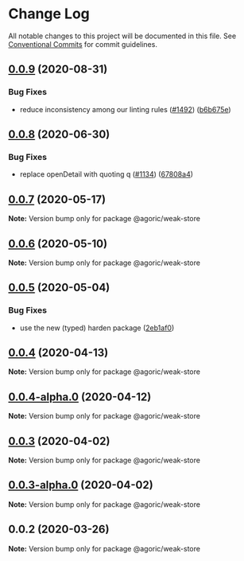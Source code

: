 # Change Log

All notable changes to this project will be documented in this file.
See [Conventional Commits](https://conventionalcommits.org) for commit guidelines.

## [0.0.9](https://github.com/Agoric/agoric-sdk/compare/@agoric/weak-store@0.0.8...@agoric/weak-store@0.0.9) (2020-08-31)


### Bug Fixes

* reduce inconsistency among our linting rules ([#1492](https://github.com/Agoric/agoric-sdk/issues/1492)) ([b6b675e](https://github.com/Agoric/agoric-sdk/commit/b6b675e2de110e2af19cad784a66220cab21dacf))





## [0.0.8](https://github.com/Agoric/agoric-sdk/compare/@agoric/weak-store@0.0.7...@agoric/weak-store@0.0.8) (2020-06-30)


### Bug Fixes

* replace openDetail with quoting q ([#1134](https://github.com/Agoric/agoric-sdk/issues/1134)) ([67808a4](https://github.com/Agoric/agoric-sdk/commit/67808a4df515630ef7dc77c59054382f626ece96))





## [0.0.7](https://github.com/Agoric/agoric-sdk/compare/@agoric/weak-store@0.0.6...@agoric/weak-store@0.0.7) (2020-05-17)

**Note:** Version bump only for package @agoric/weak-store





## [0.0.6](https://github.com/Agoric/agoric-sdk/compare/@agoric/weak-store@0.0.5...@agoric/weak-store@0.0.6) (2020-05-10)

**Note:** Version bump only for package @agoric/weak-store





## [0.0.5](https://github.com/Agoric/agoric-sdk/compare/@agoric/weak-store@0.0.4...@agoric/weak-store@0.0.5) (2020-05-04)


### Bug Fixes

* use the new (typed) harden package ([2eb1af0](https://github.com/Agoric/agoric-sdk/commit/2eb1af08fe3967629a3ce165752fd501a5c85a96))





## [0.0.4](https://github.com/Agoric/agoric-sdk/compare/@agoric/weak-store@0.0.4-alpha.0...@agoric/weak-store@0.0.4) (2020-04-13)

**Note:** Version bump only for package @agoric/weak-store





## [0.0.4-alpha.0](https://github.com/Agoric/agoric-sdk/compare/@agoric/weak-store@0.0.3...@agoric/weak-store@0.0.4-alpha.0) (2020-04-12)

**Note:** Version bump only for package @agoric/weak-store





## [0.0.3](https://github.com/Agoric/agoric-sdk/compare/@agoric/weak-store@0.0.3-alpha.0...@agoric/weak-store@0.0.3) (2020-04-02)

**Note:** Version bump only for package @agoric/weak-store





## [0.0.3-alpha.0](https://github.com/Agoric/agoric-sdk/compare/@agoric/weak-store@0.0.2...@agoric/weak-store@0.0.3-alpha.0) (2020-04-02)

**Note:** Version bump only for package @agoric/weak-store





## 0.0.2 (2020-03-26)

**Note:** Version bump only for package @agoric/weak-store
